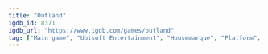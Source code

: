 ```yaml
---
title: "Outland"
igdb_id: 8371
igdb_url: "https://www.igdb.com/games/outland"
tag: ["Main game", "Ubisoft Entertainment", "Housemarque", "Platform", "Strategy", "Adventure", "Indie", "Single player", "Multiplayer", "Co-operative", "Side view", "Action"]
---
```

